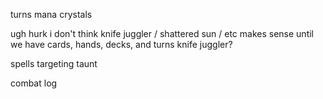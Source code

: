 turns
mana crystals

ugh hurk i don't think knife juggler / shattered sun / etc makes sense until we have cards, hands, decks, and turns
knife juggler?

spells
targeting
taunt



combat log
